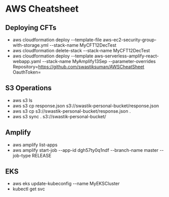 # AWS Cheatsheet

## Deploying CFTs
- aws cloudformation deploy --template-file aws-ec2-security-group-with-storage.yml --stack-name MyCFT12DecTest
- aws cloudformation delete-stack --stack-name MyCFT12DecTest
- aws cloudformation deploy --template aws-serverless-amplify-react-webapp.yaml --stack-name MyAmplify13Sep --parameter-overrides Repository=https://github.com/swastiksuman/AWSCheatSheet OauthToken=<OAUTHTOKEN>

## S3 Operations
- aws s3 ls
- aws s3 cp response.json s3://swastik-personal-bucket/response.json
- aws s3 cp s3://swastik-personal-bucket/response.json .
- aws s3 sync . s3://swastik-personal-bucket/

## Amplify
- aws amplify list-apps
- aws amplify start-job --app-id dgh57ty0q1ndf --branch-name master --job-type RELEASE

## EKS
- aws eks update-kubeconfig --name MyEKSCluster
- kubectl get svc  

